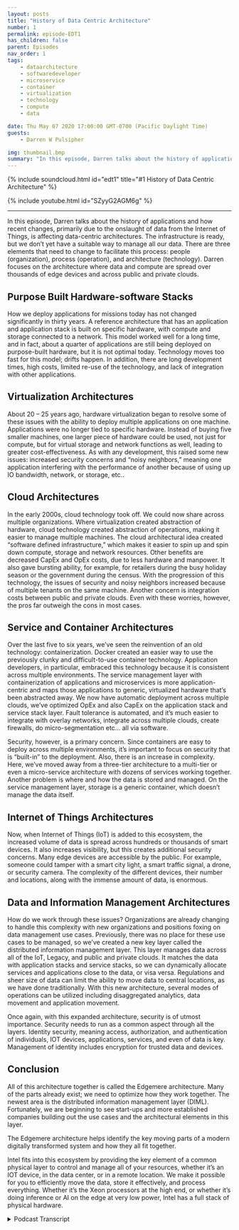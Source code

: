 ```yaml
---
layout: posts
title: "History of Data Centric Architecture"
number: 1
permalink: episode-EDT1
has_children: false
parent: Episodes
nav_order: 1
tags:
    - dataarchitecture
    - softwaredeveloper
    - microservice
    - container
    - virtualization
    - technology
    - compute
    - data

date: Thu May 07 2020 17:00:00 GMT-0700 (Pacific Daylight Time)
guests:
    - Darren W Pulsipher

img: thumbnail.bmp
summary: "In this episode, Darren talks about the history of applications and how recent changes, primarily due to the onslaught of data from the Internet of Things, is affecting data-centric architectures. The infrastructure is ready, but we don%92t yet have a suitable way to manage all our data. There are three elements that need to change to facilitate this process: people (organization), process (operation), and architecture (technology). Darren focuses on the architecture where data and compute are spread over thousands of edge devices and across public and private clouds."
---
```


{% include soundcloud.html id="edt1" title="#1 History of Data Centric Architecture" %}

{% include youtube.html id="SZyyG2AGM6g" %}

---

In this episode, Darren talks about the history of applications and how recent changes, primarily due to the onslaught
of data from the Internet of Things, is affecting data-centric architectures. The infrastructure is ready, but we don’t
yet have a suitable way to manage all our data. There are three elements that need to change to facilitate this process:
people (organization), process (operation), and architecture (technology). Darren focuses on the architecture where data
and compute are spread over thousands of edge devices and across public and private clouds.

## Purpose Built Hardware-software Stacks

How we deploy applications for missions today has not changed significantly in thirty years. A reference architecture
that has an application and application stack is built on specific hardware, with compute and storage connected to a
network. This model worked well for a long time, and in fact, about a quarter of applications are still being deployed
on purpose-built hardware, but it is not optimal today. Technology moves too fast for this model; drifts happen. In
addition, there are long development times, high costs, limited re-use of the technology, and lack of integration with
other applications.

## Virtualization Architectures

About 20 – 25 years ago, hardware virtualization began to resolve some of these issues with the ability to deploy
multiple applications on one machine. Applications were no longer tied to specific hardware. Instead of buying five
smaller machines, one larger piece of hardware could be used, not just for compute, but for virtual storage and network
functions as well, leading to greater cost-effectiveness. As with any development, this raised some new issues:
increased security concerns and “noisy neighbors,” meaning one application interfering with the performance of another
because of using up IO bandwidth, network, or storage, etc..

## Cloud Architectures

In the early 2000s, cloud technology took off. We could now share across multiple organizations. Where virtualization
created abstraction of hardware, cloud technology created abstraction of operations, making it easier to manage multiple
machines. The cloud architectural idea created “software defined infrastructure,” which makes it easier to spin up and
spin down compute, storage and network resources. Other benefits are decreased CapEx and OpEx costs, due to less
hardware and manpower. It also gave bursting ability, for example, for retailers during the busy holiday season or the
government during the census. With the progression of this technology, the issues of security and noisy neighbors
increased because of multiple tenants on the same machine. Another concern is integration costs between public and
private clouds. Even with these worries, however, the pros far outweigh the cons in most cases.

## Service and Container Architectures

Over the last five to six years, we’ve seen the reinvention of an old technology: containerization. Docker created an
easier way to use the previously clunky and difficult-to-use container technology. Application developers, in
particular, embraced this technology because it is consistent across multiple environments. The service management layer
with containerization of applications and microservices is more application-centric and maps those applications to
generic, virtualized hardware that’s been abstracted away. We now have automatic deployment across multiple clouds,
we’ve optimized OpEx and also CapEx on the application stack and service stack layer. Fault tolerance is automated, and
it’s much easier to integrate with overlay networks, integrate across multiple clouds, create firewalls, do
micro-segmentation etc… all via software.

Security, however, is a primary concern. Since containers are easy to deploy across multiple environments, it’s
important to focus on security that is “built-in” to the deployment. Also, there is an increase in complexity. Here,
we’ve moved away from a three-tier architecture to a multi-tier or even a micro-service architecture with dozens of
services working together. Another problem is where and how the data is stored and managed. On the service management
layer, storage is a generic container, which doesn’t manage the data itself.

## Internet of Things Architectures

Now, when Internet of Things (IoT) is added to this ecosystem, the increased volume of data is spread across hundreds or
thousands of smart devices. It also increases visibility, but this creates additional security concerns. Many edge
devices are accessible by the public. For example, someone could tamper with a smart city light, a smart traffic signal,
a drone, or security camera. The complexity of the different devices, their number and locations, along with the immense
amount of data, is enormous.

## Data and Information Management Architectures

How do we work through these issues? Organizations are already changing to handle this complexity with new organizations
and positions foxing on data management use cases. Previously, there was no place for these use cases to be managed, so
we’ve created a new key layer called the distributed information management layer. This layer manages data across all of
the IoT, Legacy, and public and private clouds. It matches the data with application stacks and service stacks, so we
can dynamically allocate services and applications close to the data, or visa versa. Regulations and sheer size of data
can limit the ability to move data to central locations, as we have done traditionally. With this new architecture,
several modes of operations can be utilized including disaggregated analytics, data movement and application movement.

Once again, with this expanded architecture, security is of utmost importance. Security needs to run as a common aspect
through all the layers. Identity security, meaning access, authorization, and authentication of individuals, IOT
devices, applications, services, and even of data is key. Management of identity includes encryption for trusted data
and devices.

## Conclusion

All of this architecture together is called the Edgemere architecture. Many of the parts already exist; we need to
optimize how they work together. The newest area is the distributed information management layer (DIML). Fortunately, we
are beginning to see start-ups and more established companies building out the use cases and the architectural elements
in this layer.

The Edgemere architecture helps identify the key moving parts of a modern digitally transformed system and how they all
fit together.

Intel fits into this ecosystem by providing the key element of a common physical layer to control and manage all of your
resources, whether it’s an IOT device, in the data center, or in a remote location. We make it possible for you to
efficiently move the data, store it effectively, and process everything. Whether it’s the Xeon processors at the high
end, or whether it’s doing inference or AI on the edge at very low power, Intel has a full stack of physical hardware.



<details>
<summary> Podcast Transcript </summary>

<p></p>

</details>
